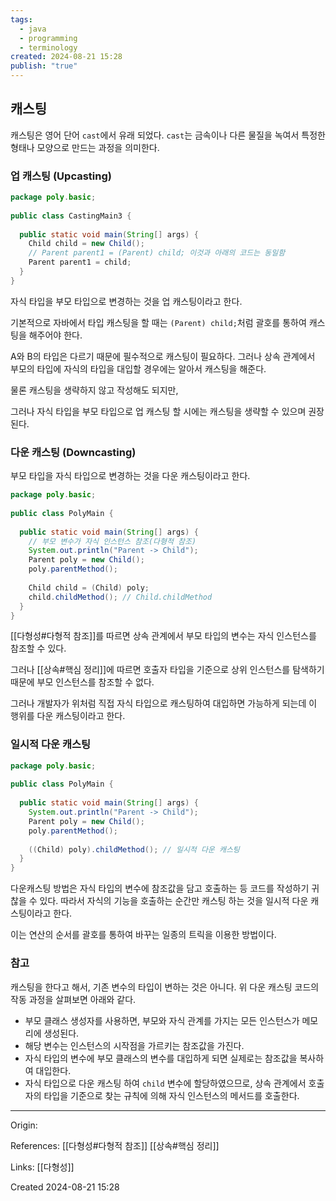 ```yaml
---
tags:
  - java
  - programming
  - terminology
created: 2024-08-21 15:28
publish: "true"
---
```


## 캐스팅
캐스팅은 영어 단어 `cast`에서 유래 되었다. `cast`는 금속이나 다른 물질을 녹여서 특정한 형태나 모양으로 만드는 과정을 의미한다.

### 업 캐스팅 (Upcasting)
```java
package poly.basic;  
  
public class CastingMain3 {  
  
  public static void main(String[] args) {  
    Child child = new Child();
    // Parent parent1 = (Parent) child; 이것과 아래의 코드는 동일함
    Parent parent1 = child;  
  }  
}
```
자식 타입을 부모 타입으로 변경하는 것을 업 캐스팅이라고 한다.

기본적으로 자바에서 타입 캐스팅을 할 때는 `(Parent) child;`처럼  괄호를 통하여 캐스팅을 해주어야 한다.

A와 B의 타입은 다르기 때문에 필수적으로 캐스팅이 필요하다. 그러나 상속 관계에서 부모의 타입에 자식의 타입을 대입할 경우에는 알아서 캐스팅을 해준다.

물론 캐스팅을 생략하지 않고 작성해도 되지만, 

그러나 자식 타입을 부모 타입으로 업 캐스팅 할 시에는 캐스팅을 생략할 수 있으며 권장 된다.
### 다운 캐스팅 (Downcasting)
부모 타입을 자식 타입으로 변경하는 것을 다운 캐스팅이라고 한다.

```java
package poly.basic;  
  
public class PolyMain {  
  
  public static void main(String[] args) {  
    // 부모 변수가 자식 인스턴스 참조(다형적 참조)  
    System.out.println("Parent -> Child");  
    Parent poly = new Child();  
    poly.parentMethod();  
  
    Child child = (Child) poly;  
    child.childMethod(); // Child.childMethod
  }  
}
```
[[다형성#다형적 참조]]를 따르면 상속 관계에서 부모 타입의 변수는 자식 인스턴스를 참조할 수 있다.

그러나 [[상속#핵심 정리]]에 따르면 호출자 타입을 기준으로 상위 인스턴스를 탐색하기 때문에 부모 인스턴스를 참조할 수 없다. 

그러나 개발자가 위처럼 직접 자식 타입으로 캐스팅하여 대입하면 가능하게 되는데 이 행위를 다운 캐스팅이라고 한다.
### 일시적 다운 캐스팅
```java
package poly.basic;  
  
public class PolyMain {  
  
  public static void main(String[] args) {  
    System.out.println("Parent -> Child");  
    Parent poly = new Child();  
    poly.parentMethod();  
  
    ((Child) poly).childMethod(); // 일시적 다운 캐스팅
  }  
}
```

다운캐스팅 방법은 자식 타입의 변수에 참조값을 담고 호출하는 등 코드를 작성하기 귀찮을 수 있다. 따라서 자식의 기능을 호출하는 순간만 캐스팅 하는 것을 일시적 다운 캐스팅이라고 한다.

이는 연산의 순서를 괄호를 통하여 바꾸는 일종의 트릭을 이용한 방법이다.
### 참고
캐스팅을 한다고 해서, 기존 변수의 타입이 변하는 것은 아니다. 위 다운 캐스팅 코드의 작동 과정을 살펴보면 아래와 같다.
- 부모 클래스 생성자를 사용하면, 부모와 자식 관계를 가지는 모든 인스턴스가 메모리에 생성된다.
- 해당 변수는 인스턴스의 시작점을 가르키는 참조값을 가진다. 
- 자식 타입의 변수에 부모 클래스의 변수를 대입하게 되면 실제로는 참조값을 복사하여 대입한다.
- 자식 타입으로 다운 캐스팅 하여 `child` 변수에 할당하였으므로, 상속 관계에서 호출자의 타입을 기준으로 찾는 규칙에 의해 자식 인스턴스의 메서드를 호출한다.


---
Origin: 

References: [[다형성#다형적 참조]] [[상속#핵심 정리]]

Links: [[다형성]]

Created 2024-08-21 15:28